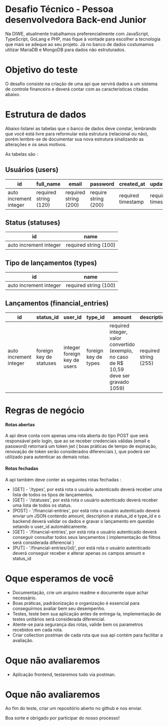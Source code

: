 # Desafio Técnico - Pessoa desenvolvedora Back-end Junior
Na DIWE, atualmente trabalhamos preferencialmente com JavaScript, TypeScript, GoLang e PHP, mas fique à vontade para escolher a tecnologia que mais se adeque ao seu projeto. Já no banco de dados costumamos utilizar MariaDB e MongoDB para dados não estruturados.

# Objetivo do teste
O desafio consiste na criação de uma api que servirá dados a um sistema de controle financeiro e deverá contar com as caracteristicas citadas abaixo.


# Estrutura de dados
Abaixo listarei as tabelas que o banco de dados deve constar, lembrando que você está livre para reformular esta estrutura (relacional ou não), porém lembre-se de documentar sua nova estrutura sinalizando as alterações e os seus motivos.

As tabelas são :
## Usuários (users)
| id | full_name | email | password | created_at | updated_at | 
| --- | --- | --- | --- | --- | --- | 
|  auto increment integer | required string (120) | required string (200) | require string (200) | required timestamp | required timestamp |


## Status (statuses)
| id | name | 
| --- | --- |
|  auto increment integer | required string (100) |

## Tipo de lançamentos (types)
| id | name | 
| --- | --- |
|  auto increment integer | required string (100) |

## Lançamentos (financial_entries)
| id | status_id | user_id | type_id | amount | description | created_at | updated_at | 
| --- | --- | --- | --- | --- | --- | --- | --- | 
|  auto increment integer | foreign key de statuses | integer foreign key de users | foreign key de types | required integer, valor convertido (exemplo, no caso de R$ 10,59 deve ser gravado 1059) | required string (255) | required timestamp | required timestamp |

# Regras de negócio
#### Rotas abertas
A api deve conta com apenas uma rota aberta do tipo POST que será responsável pelo login, que ao se receber credenciais válidas (email e password) retornará um token jwt ( boas práticas de tempo de expiração, renovação de token serão considerados diferenciais ), que poderá ser utilizado para autenticar as demais rotas.

#### Rotas fechadas
A api também deve conter as seguintes rotas fechadas :
- [GET] - '/types', por está rota o usuário autenticado deverá receber uma lista de todos os tipos de lançamentos.
- [GET] - '/statuses', por está rota o usuário autenticado deverá receber uma lista de todos os status.
- [POST] - '/financial-entries', por está rota o usuário autenticado deverá enviar um JSON contendo amount, description e status_id e type_id e o backend deverá validar os dados e gravar o lançamento em questão setando o user_id automáticamente.
- [GET] - '/financial-entries', por está rota o usuário autenticado deverá conseguir consultar todos seus lançamentos ( implementação de filtros será considerada diferencial )
- [PUT] - '/financial-entries/{id}', por está rota o usuário autenticado deverá conseguir receber e alterar apenas os campos amount e status_id

# Oque esperamos de você
- Documentação, crie um arquivo readme e documente oque achar necessário.
- Boas práticas, padrãonização e organização é essencial para conseguirmos avaliar bem seu desempenho.
- Testes, teste bem sua aplicação antes de entrega-la, implementação de testes unitários será considerada diferencial.
- Atente-se para segurança das rotas, valide bem os parametros recebidos em cada rota.
- Criar collection postman de cada rota que sua api contém para facilitar a avaliação.

# Oque não avaliaremos
- Aplicação frontend, testaremos tudo via postman.

# Oque não avaliaremos
Ao fim do teste, criar um repositório aberto no github e nos enviar.

Boa sorte e obrigado por participar do nosso processo!

